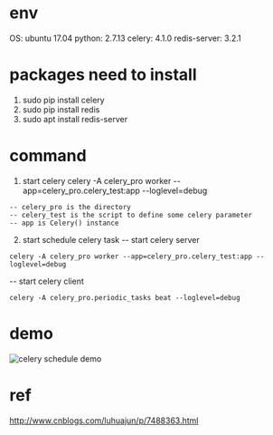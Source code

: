 # env
OS: ubuntu 17.04
python: 2.7.13
celery: 4.1.0
redis-server: 3.2.1

# packages need to install
1. sudo pip install celery
2. sudo pip install redis
3. sudo apt install redis-server

# command
1. start celery
celery -A celery_pro worker --app=celery_pro.celery_test:app --loglevel=debug
```
-- celery_pro is the directory
-- celery_test is the script to define some celery parameter
-- app is Celery() instance
```
2. start schedule celery task
-- start celery server
```
celery -A celery_pro worker --app=celery_pro.celery_test:app --loglevel=debug
```
-- start celery client
```
celery -A celery_pro.periodic_tasks beat --loglevel=debug
```

# demo 
![celery schedule demo]()

# ref
http://www.cnblogs.com/luhuajun/p/7488363.html


